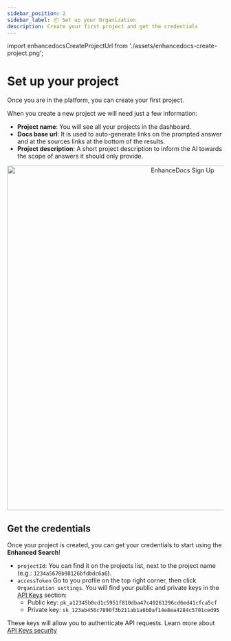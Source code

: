 ```yaml
---
sidebar_position: 2
sidebar_label: 📦 Set up your Organization
description: Create your first project and get the credentials
---
```


import enhancedocsCreateProjectUrl from './assets/enhancedocs-create-project.png';

# Set up your project

Once you are in the platform, you can create your first project.

When you create a new project we will need just a few information:

- **Project name**: You will see all your projects in the dashboard.
- **Docs base url**: It is used to auto-generate links on the prompted answer and at the sources links at the bottom of the results.
- **Project description**: A short project description to inform the AI towards the scope of answers it should only provide.

<div align="center" style={{ margin: '24px 0' }}>
  <img src={enhancedocsCreateProjectUrl} alt="EnhanceDocs Sign Up" width="800" style={{ borderRadius: 16 }} />
</div>

## Get the credentials

Once your project is created, you can get your credentials to start using the **Enhanced Search**!

- `projectId`: You can find it on the projects list, next to the project name (e.g.: `1234a5678b98126bfdbdc6a6`).
- `accessToken` Go to you profile on the top right corner, then click `Organization settings`. You will find your public and private keys in the [API Keys](https://app.enhancedocs.com/settings/api-keys) section:
  - Public key: `pk_a12345b0cd1c5951f810dba47c49261296cd6ed41cfca5cf`
  - Private key: `sk_123ab456c7890f3b211ab1a6b0af14e8ea4284c5701ced95`

These keys will allow you to authenticate API requests. Learn more about [API Keys security](../../security/api-keys.md)

